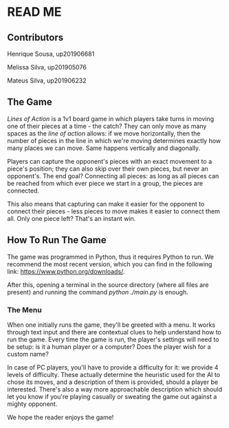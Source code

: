 # READ ME

## Contributors

Henrique Sousa, up201906681

Melissa Silva, up201905076

Mateus Silva, up201906232

## The Game

*Lines of Action* is a 1v1 board game in which players take turns in moving one of their pieces at a time - the catch? They can only move as many spaces as the *line of action* allows: if we move horizontally, then the number of pieces in the line in which we're moving determines exactly how many places we can move. Same happens vertically and diagonally.

Players can capture the opponent's pieces with an exact movement to a piece's position; they can also skip over their own pieces, but never an opponent's. The end goal? Connecting all pieces: as long as all pieces can be reached from which ever piece we start in a group, the pieces are connected.

This also means that capturing can make it easier for the opponent to connect their pieces - less pieces to move makes it easier to connect them all. Only one piece left? That's an instant win.

## How To Run The Game

The game was programmed in Python, thus it requires Python to run. We recommend the most recent version, which you can find in the following link: https://www.python.org/downloads/.

After this, opening a terminal in the source directory (where all files are present) and running the command *python ./main.py* is enough.

### The Menu

When one initially runs the game, they'll be greeted with a menu. It works through text input and there are contextual clues to help understand how to run the game. Every time the game is run, the player's settings will need to be setup: is it a human player or a computer? Does the player wish for a custom name?

In case of PC players, you'll have to provide a difficulty for it: we provide 4 levels of difficulty. These actually determine the heuristic used for the AI to chose its moves, and a description of them is provided, should a player be interested. There's also a way more approachable description which should let you know if you're playing casually or sweating the game out against a mighty opponent.

We hope the reader enjoys the game!